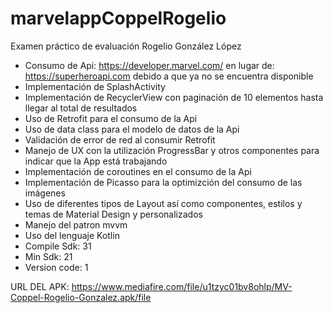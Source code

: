 # marvelappCoppelRogelio
Examen práctico de evaluación Rogelio González López
- Consumo de Api: https://developer.marvel.com/ en lugar de: https://superheroapi.com debido a que ya no se encuentra disponible
- Implementación de SplashActivity
- Implementación de RecyclerView con paginación de 10 elementos hasta llegar al total de resultados
- Uso de Retrofit para el consumo de la Api
- Uso de data class para el modelo de datos de la Api
- Validación de error de red al consumir Retrofit
- Manejo de UX con la utilización ProgressBar y otros componentes para indicar que la App está trabajando
- Implementación de coroutines en el consumo de la Api
- Implementación de Picasso para la optimizción del consumo de las imágenes
- Uso de diferentes tipos de Layout así como componentes, estilos y temas de Material Design y personalizados
- Manejo del patron mvvm
- Uso del lenguaje Kotlin
- Compile Sdk: 31
- Min Sdk: 21
- Version code: 1

URL DEL APK:
https://www.mediafire.com/file/u1tzyc01bv8ohlp/MV-Coppel-Rogelio-Gonzalez.apk/file